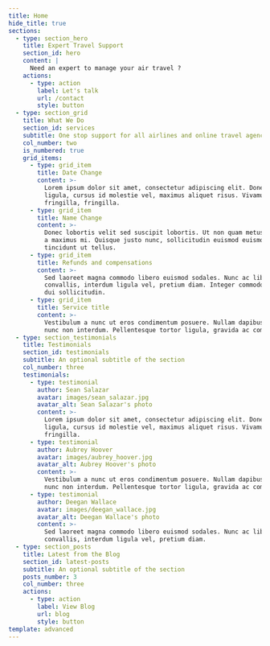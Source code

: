 ```yaml
---
title: Home
hide_title: true
sections:
  - type: section_hero
    title: Expert Travel Support
    section_id: hero
    content: |
      Need an expert to manage your air travel ?
    actions:
      - type: action
        label: Let's talk
        url: /contact
        style: button
  - type: section_grid
    title: What We Do
    section_id: services
    subtitle: One stop support for all airlines and online travel agencies
    col_number: two
    is_numbered: true
    grid_items:
      - type: grid_item
        title: Date Change
        content: >-
          Lorem ipsum dolor sit amet, consectetur adipiscing elit. Donec nisl
          ligula, cursus id molestie vel, maximus aliquet risus. Vivamus in nibh
          fringilla, fringilla.
      - type: grid_item
        title: Name Change
        content: >-
          Donec lobortis velit sed suscipit lobortis. Ut non quam metus. Nullam
          a maximus mi. Quisque justo nunc, sollicitudin euismod euismod at,
          tincidunt ut tellus.
      - type: grid_item
        title: Refunds and compensations
        content: >-
          Sed laoreet magna commodo libero euismod sodales. Nunc ac libero
          convallis, interdum ligula vel, pretium diam. Integer commodo sem at
          dui sollicitudin.
      - type: grid_item
        title: Service title
        content: >-
          Vestibulum a nunc ut eros condimentum posuere. Nullam dapibus quis
          nunc non interdum. Pellentesque tortor ligula, gravida ac commodo eu.
  - type: section_testimonials
    title: Testimonials
    section_id: testimonials
    subtitle: An optional subtitle of the section
    col_number: three
    testimonials:
      - type: testimonial
        author: Sean Salazar
        avatar: images/sean_salazar.jpg
        avatar_alt: Sean Salazar's photo
        content: >-
          Lorem ipsum dolor sit amet, consectetur adipiscing elit. Donec nisl
          ligula, cursus id molestie vel, maximus aliquet risus. Vivamus in nibh
          fringilla.
      - type: testimonial
        author: Aubrey Hoover
        avatar: images/aubrey_hoover.jpg
        avatar_alt: Aubrey Hoover's photo
        content: >-
          Vestibulum a nunc ut eros condimentum posuere. Nullam dapibus quis
          nunc non interdum. Pellentesque tortor ligula, gravida ac commodo eu.
      - type: testimonial
        author: Deegan Wallace
        avatar: images/deegan_wallace.jpg
        avatar_alt: Deegan Wallace's photo
        content: >-
          Sed laoreet magna commodo libero euismod sodales. Nunc ac libero
          convallis, interdum ligula vel, pretium diam.
  - type: section_posts
    title: Latest from the Blog
    section_id: latest-posts
    subtitle: An optional subtitle of the section
    posts_number: 3
    col_number: three
    actions:
      - type: action
        label: View Blog
        url: blog
        style: button
template: advanced
---
```

